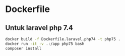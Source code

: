 # Dockerfile
## Untuk laravel php 7.4
```bash
docker build -f Dockerfile.laravel.php74 -t php75 .
docker run -it -v .:/app php75 bash
composer install
```
